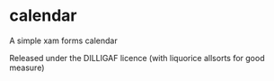 # calendar
A simple xam forms calendar

Released under the DILLIGAF licence (with liquorice allsorts for good measure)

